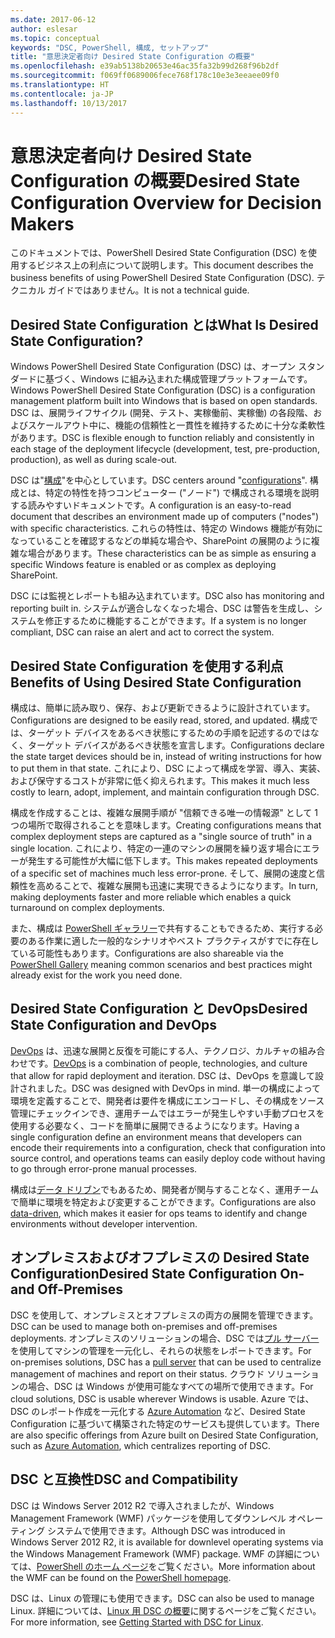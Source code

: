 ```yaml
---
ms.date: 2017-06-12
author: eslesar
ms.topic: conceptual
keywords: "DSC, PowerShell, 構成, セットアップ"
title: "意思決定者向け Desired State Configuration の概要"
ms.openlocfilehash: e39ab5138b20653e46ac35fa32b99d268f96b2df
ms.sourcegitcommit: f069ff0689006fece768f178c10e3e3eeaee09f0
ms.translationtype: HT
ms.contentlocale: ja-JP
ms.lasthandoff: 10/13/2017
---
```

# <a name="desired-state-configuration-overview-for-decision-makers"></a><span data-ttu-id="2e6b0-103">意思決定者向け Desired State Configuration の概要</span><span class="sxs-lookup"><span data-stu-id="2e6b0-103">Desired State Configuration Overview for Decision Makers</span></span>

<span data-ttu-id="2e6b0-104">このドキュメントでは、PowerShell Desired State Configuration (DSC) を使用するビジネス上の利点について説明します。</span><span class="sxs-lookup"><span data-stu-id="2e6b0-104">This document describes the business benefits of using PowerShell Desired State Configuration (DSC).</span></span> <span data-ttu-id="2e6b0-105">テクニカル ガイドではありません。</span><span class="sxs-lookup"><span data-stu-id="2e6b0-105">It is not a technical guide.</span></span>

## <a name="what-is-desired-state-configuration"></a><span data-ttu-id="2e6b0-106">Desired State Configuration とは</span><span class="sxs-lookup"><span data-stu-id="2e6b0-106">What Is Desired State Configuration?</span></span>

<span data-ttu-id="2e6b0-107">Windows PowerShell Desired State Configuration (DSC) は、オープン スタンダードに基づく、Windows に組み込まれた構成管理プラットフォームです。</span><span class="sxs-lookup"><span data-stu-id="2e6b0-107">Windows PowerShell Desired State Configuration (DSC) is a configuration management platform built into Windows that is based on open standards.</span></span> <span data-ttu-id="2e6b0-108">DSC は、展開ライフサイクル (開発、テスト、実稼働前、実稼働) の各段階、およびスケールアウト中に、機能の信頼性と一貫性を維持するために十分な柔軟性があります。</span><span class="sxs-lookup"><span data-stu-id="2e6b0-108">DSC is flexible enough to function reliably and consistently in each stage of the deployment lifecycle (development, test, pre-production, production), as well as during scale-out.</span></span> 

<span data-ttu-id="2e6b0-109">DSC は"[構成](https://msdn.microsoft.com/en-us/powershell/dsc/configurations)"を中心としています。</span><span class="sxs-lookup"><span data-stu-id="2e6b0-109">DSC centers around "[configurations](https://msdn.microsoft.com/en-us/powershell/dsc/configurations)".</span></span>
<span data-ttu-id="2e6b0-110">構成とは、特定の特性を持つコンピューター ("ノード") で構成される環境を説明する読みやすいドキュメントです。</span><span class="sxs-lookup"><span data-stu-id="2e6b0-110">A configuration is an easy-to-read document that describes an environment made up of computers ("nodes") with specific characteristics.</span></span> <span data-ttu-id="2e6b0-111">これらの特性は、特定の Windows 機能が有効になっていることを確認するなどの単純な場合や、SharePoint の展開のように複雑な場合があります。</span><span class="sxs-lookup"><span data-stu-id="2e6b0-111">These characteristics can be as simple as ensuring a specific Windows feature is enabled or as complex as deploying SharePoint.</span></span> 

<span data-ttu-id="2e6b0-112">DSC には監視とレポートも組み込まれています。</span><span class="sxs-lookup"><span data-stu-id="2e6b0-112">DSC also has monitoring and reporting built in.</span></span> <span data-ttu-id="2e6b0-113">システムが適合しなくなった場合、DSC は警告を生成し、システムを修正するために機能することができます。</span><span class="sxs-lookup"><span data-stu-id="2e6b0-113">If a system is no longer compliant, DSC can raise an alert and act to correct the system.</span></span> 

## <a name="benefits-of-using-desired-state-configuration"></a><span data-ttu-id="2e6b0-114">Desired State Configuration を使用する利点</span><span class="sxs-lookup"><span data-stu-id="2e6b0-114">Benefits of Using Desired State Configuration</span></span>

<span data-ttu-id="2e6b0-115">構成は、簡単に読み取り、保存、および更新できるように設計されています。</span><span class="sxs-lookup"><span data-stu-id="2e6b0-115">Configurations are designed to be easily read, stored, and updated.</span></span> <span data-ttu-id="2e6b0-116">構成では、ターゲット デバイスをあるべき状態にするための手順を記述するのではなく、ターゲット デバイスがあるべき状態を宣言します。</span><span class="sxs-lookup"><span data-stu-id="2e6b0-116">Configurations declare the state target devices should be in, instead of writing instructions for how to put them in that state.</span></span> <span data-ttu-id="2e6b0-117">これにより、DSC によって構成を学習、導入、実装、および保守するコストが非常に低く抑えられます。</span><span class="sxs-lookup"><span data-stu-id="2e6b0-117">This makes it much less costly to learn, adopt, implement, and maintain configuration through DSC.</span></span> 

<span data-ttu-id="2e6b0-118">構成を作成することは、複雑な展開手順が "信頼できる唯一の情報源" として 1 つの場所で取得されることを意味します。</span><span class="sxs-lookup"><span data-stu-id="2e6b0-118">Creating configurations means that complex deployment steps are captured as a "single source of truth" in a single location.</span></span> <span data-ttu-id="2e6b0-119">これにより、特定の一連のマシンの展開を繰り返す場合にエラーが発生する可能性が大幅に低下します。</span><span class="sxs-lookup"><span data-stu-id="2e6b0-119">This makes repeated deployments of a specific set of machines much less error-prone.</span></span> <span data-ttu-id="2e6b0-120">そして、展開の速度と信頼性を高めることで、複雑な展開も迅速に実現できるようになります。</span><span class="sxs-lookup"><span data-stu-id="2e6b0-120">In turn, making deployments faster and more reliable which enables a quick turnaround on complex deployments.</span></span>

<span data-ttu-id="2e6b0-121">また、構成は [PowerShell ギャラリー](https://powershellgallery.com)で共有することもできるため、実行する必要のある作業に適した一般的なシナリオやベスト プラクティスがすでに存在している可能性もあります。</span><span class="sxs-lookup"><span data-stu-id="2e6b0-121">Configurations are also shareable via the [PowerShell Gallery](https://powershellgallery.com) meaning common scenarios and best practices might already exist for the work you need done.</span></span>


## <a name="desired-state-configuration-and-devops"></a><span data-ttu-id="2e6b0-122">Desired State Configuration と DevOps</span><span class="sxs-lookup"><span data-stu-id="2e6b0-122">Desired State Configuration and DevOps</span></span>

<span data-ttu-id="2e6b0-123">[DevOps](http://blogs.technet.com/b/ashleymcglone/archive/2015/11/20/devops-for-n00bs-ie-windows-people.aspx) は、迅速な展開と反復を可能にする人、テクノロジ、カルチャの組み合わせです。</span><span class="sxs-lookup"><span data-stu-id="2e6b0-123">[DevOps](http://blogs.technet.com/b/ashleymcglone/archive/2015/11/20/devops-for-n00bs-ie-windows-people.aspx) is a combination of people, technologies, and culture that allow for rapid deployment and iteration.</span></span> <span data-ttu-id="2e6b0-124">DSC は、DevOps を意識して設計されました。</span><span class="sxs-lookup"><span data-stu-id="2e6b0-124">DSC was designed with DevOps in mind.</span></span> <span data-ttu-id="2e6b0-125">単一の構成によって環境を定義することで、開発者は要件を構成にエンコードし、その構成をソース管理にチェックインでき、運用チームではエラーが発生しやすい手動プロセスを使用する必要なく、コードを簡単に展開できるようになります。</span><span class="sxs-lookup"><span data-stu-id="2e6b0-125">Having a single configuration define an environment means that developers can encode their requirements into a configuration, check that configuration into source control, and operations teams can easily deploy code without having to go through error-prone manual processes.</span></span> 

<span data-ttu-id="2e6b0-126">構成は[データ ドリブン](https://msdn.microsoft.com/en-us/powershell/dsc/configdata)でもあるため、開発者が関与することなく、運用チームで簡単に環境を特定および変更することができます。</span><span class="sxs-lookup"><span data-stu-id="2e6b0-126">Configurations are also [data-driven](https://msdn.microsoft.com/en-us/powershell/dsc/configdata), which makes it easier for ops teams to identify and change environments without developer intervention.</span></span> 

## <a name="desired-state-configuration-on--and-off-premises"></a><span data-ttu-id="2e6b0-127">オンプレミスおよびオフプレミスの Desired State Configuration</span><span class="sxs-lookup"><span data-stu-id="2e6b0-127">Desired State Configuration On- and Off-Premises</span></span>

<span data-ttu-id="2e6b0-128">DSC を使用して、オンプレミスとオフプレミスの両方の展開を管理できます。</span><span class="sxs-lookup"><span data-stu-id="2e6b0-128">DSC can be used to manage both on-premises and off-premises deployments.</span></span> <span data-ttu-id="2e6b0-129">オンプレミスのソリューションの場合、DSC では[プル サーバー](https://msdn.microsoft.com/en-us/powershell/dsc/pullserver)を使用してマシンの管理を一元化し、それらの状態をレポートできます。</span><span class="sxs-lookup"><span data-stu-id="2e6b0-129">For on-premises solutions, DSC has a [pull server](https://msdn.microsoft.com/en-us/powershell/dsc/pullserver) that can be used to centralize management of machines and report on their status.</span></span> <span data-ttu-id="2e6b0-130">クラウド ソリューションの場合、DSC は Windows が使用可能なすべての場所で使用できます。</span><span class="sxs-lookup"><span data-stu-id="2e6b0-130">For cloud solutions, DSC is usable wherever Windows is usable.</span></span> <span data-ttu-id="2e6b0-131">Azure では、DSC のレポート作成を一元化する [Azure Automation](https://azure.microsoft.com/en-us/documentation/services/automation/) など、Desired State Configuration に基づいて構築された特定のサービスも提供しています。</span><span class="sxs-lookup"><span data-stu-id="2e6b0-131">There are also specific offerings from Azure built on Desired State Configuration, such as [Azure Automation](https://azure.microsoft.com/en-us/documentation/services/automation/), which centralizes reporting of DSC.</span></span> 

## <a name="dsc-and-compatibility"></a><span data-ttu-id="2e6b0-132">DSC と互換性</span><span class="sxs-lookup"><span data-stu-id="2e6b0-132">DSC and Compatibility</span></span>

<span data-ttu-id="2e6b0-133">DSC は Windows Server 2012 R2 で導入されましたが、Windows Management Framework (WMF) パッケージを使用してダウンレベル オペレーティング システムで使用できます。</span><span class="sxs-lookup"><span data-stu-id="2e6b0-133">Although DSC was introduced in Windows Server 2012 R2, it is available for downlevel operating systems via the Windows Management Framework (WMF) package.</span></span> <span data-ttu-id="2e6b0-134">WMF の詳細については、[PowerShell のホーム ページ](https://msdn.microsoft.com/en-us/powershell/)をご覧ください。</span><span class="sxs-lookup"><span data-stu-id="2e6b0-134">More information about the WMF can be found on the [PowerShell homepage](https://msdn.microsoft.com/en-us/powershell/).</span></span> 

<span data-ttu-id="2e6b0-135">DSC は、Linux の管理にも使用できます。</span><span class="sxs-lookup"><span data-stu-id="2e6b0-135">DSC can also be used to manage Linux.</span></span> <span data-ttu-id="2e6b0-136">詳細については、[Linux 用 DSC の概要](https://msdn.microsoft.com/en-us/powershell/dsc/lnxgettingstarted)に関するページをご覧ください。</span><span class="sxs-lookup"><span data-stu-id="2e6b0-136">For more information, see [Getting Started with DSC for Linux](https://msdn.microsoft.com/en-us/powershell/dsc/lnxgettingstarted).</span></span>


